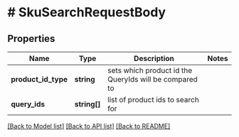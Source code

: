 # # SkuSearchRequestBody

## Properties

Name | Type | Description | Notes
------------ | ------------- | ------------- | -------------
**product_id_type** | **string** | sets which product id the QueryIds will be compared to |
**query_ids** | **string[]** | list of product ids to search for |

[[Back to Model list]](../../README.md#models) [[Back to API list]](../../README.md#endpoints) [[Back to README]](../../README.md)
